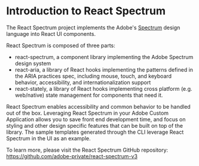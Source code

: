 # Introduction to React Spectrum

The React Spectrum project implements the Adobe's [Spectrum](https://spectrum.adobe.com/) design language into React UI components.

React Spectrum is composed of three parts:  
- react-spectrum, a component library implementing the Adobe Spectrum design system
- react-aria, a library of React hooks implementing the patterns defined in the ARIA practices spec, including mouse, touch, and keyboard behavior, accessibility, and internationalization support
- react-stately, a library of React hooks implementing cross platform (e.g. web/native) state management for components that need it.

React Spectrum enables accessibility and common behavior to be handled out of the box. Leveraging React Spectrum in your Adobe Custom Application allows you to save front end development time, and focus on styling and other design specific features that can be built on top of the library. The sample templates generated through the CLI leverage React Spectrum in the UI as an example. 

To learn more, please visit the React Spectrum GitHub repository: https://github.com/adobe-private/react-spectrum-v3
